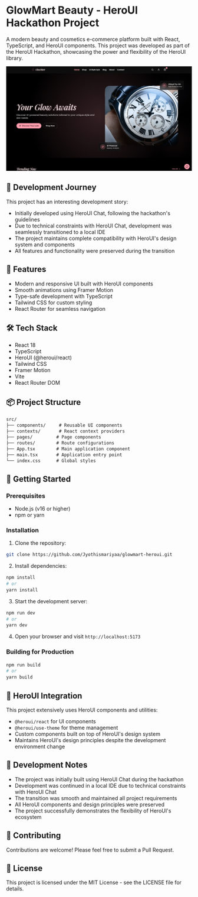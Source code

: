 # GlowMart Beauty - HeroUI Hackathon Project

A modern beauty and cosmetics e-commerce platform built with React, TypeScript, and HeroUI components. This project was developed as part of the HeroUI Hackathon, showcasing the power and flexibility of the HeroUI library.


![GlowMart Preview](/preview.png)


## 🎯 Development Journey

This project has an interesting development story:
- Initially developed using HeroUI Chat, following the hackathon's guidelines
- Due to technical constraints with HeroUI Chat, development was seamlessly transitioned to a local IDE
- The project maintains complete compatibility with HeroUI's design system and components
- All features and functionality were preserved during the transition

## 🚀 Features

- Modern and responsive UI built with HeroUI components
- Smooth animations using Framer Motion
- Type-safe development with TypeScript
- Tailwind CSS for custom styling
- React Router for seamless navigation

## 🛠️ Tech Stack

- React 18
- TypeScript
- HeroUI (@heroui/react)
- Tailwind CSS
- Framer Motion
- Vite
- React Router DOM

## 📦 Project Structure

```
src/
├── components/     # Reusable UI components
├── contexts/       # React context providers
├── pages/         # Page components
├── routes/        # Route configurations
├── App.tsx        # Main application component
├── main.tsx       # Application entry point
└── index.css      # Global styles
```

## 🚀 Getting Started

### Prerequisites

- Node.js (v16 or higher)
- npm or yarn

### Installation

1. Clone the repository:
```bash
git clone https://github.com/Jyothismariyaa/glowmart-heroui.git
```

2. Install dependencies:
```bash
npm install
# or
yarn install
```

3. Start the development server:
```bash
npm run dev
# or
yarn dev
```

4. Open your browser and visit `http://localhost:5173`

### Building for Production

```bash
npm run build
# or
yarn build
```

## 🎨 HeroUI Integration

This project extensively uses HeroUI components and utilities:
- `@heroui/react` for UI components
- `@heroui/use-theme` for theme management
- Custom components built on top of HeroUI's design system
- Maintains HeroUI's design principles despite the development environment change

## 📝 Development Notes

- The project was initially built using HeroUI Chat during the hackathon
- Development was continued in a local IDE due to technical constraints with HeroUI Chat
- The transition was smooth and maintained all project requirements
- All HeroUI components and design principles were preserved
- The project successfully demonstrates the flexibility of HeroUI's ecosystem

## 🤝 Contributing

Contributions are welcome! Please feel free to submit a Pull Request.

## 📄 License

This project is licensed under the MIT License - see the LICENSE file for details.
